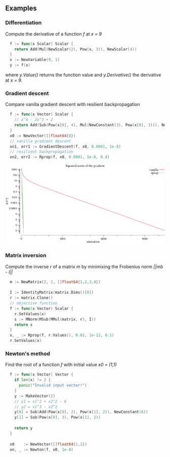 ## Examples

### Differentiation

Compute the derivative of a function *f* at *x = 9*

```go
  f := func(x Scalar) Scalar {
    return Add(Mul(NewScalar(2), Pow(x, 3)), NewScalar(4))
  }
  x := NewVariable(9, 1)
  y := f(x)
```
where *y.Value()* returns the function value and *y.Derivative()* the derivative at *x = 9*.

### Gradient descent

Compare vanilla gradient descent with resilient backpropagation
```go
  f := func(x Vector) Scalar {
    // x^4 - 3x^3 + 2
    return Add(Sub(Pow(x[0], 4), Mul(NewConstant(3), Pow(x[0], 3))), NewConstant(2))
  }
  x0 := NewVector([]float64{8})
  // vanilla gradient descent
  xn1, err1 := GradientDescent(f, x0, 0.0001, 1e-8)
  // resilient backpropagation
  xn2, err2 := Rprop(f, x0, 0.0001, 1e-8, 0.4)
```
![Gradient descent](demo/example1/example1.png)


### Matrix inversion

Compute the inverse *r* of a matrix *m* by minimixing the Frobenius norm *||mb - I||*
```go
  m := NewMatrix(2, 2, []float64{1,2,3,4})

  I := IdentityMatrix(matrix.Dims()[0])
  r := matrix.Clone()
  // objective function
  f := func(x Vector) Scalar {
    r.SetValues(x)
    s := MNorm(MSub(MMul(matrix, r), I))
    return s
  }
  x, _ := Rprop(f, r.Values(), 0.01, 1e-12, 0.1)
  r.SetValues(x)
```

### Newton's method

Find the root of a function *f* with initial value *x0 = (1,1)*

```go
  f := func(x Vector) Vector {
    if len(x) != 2 {
      panic("Invalid input vector!")
    }
    y := MakeVector(2)
    // y1 = x1^2 + x2^2 - 6
    // y2 = x1^3 - x2^2
    y[0] = Sub(Add(Pow(x[0], 2), Pow(x[1], 2)), NewConstant(6))
    y[1] = Sub(Pow(x[0], 3), Pow(x[1], 2))

    return y
  }

  x0    := NewVector([]float64{1,1})
  xn, _ := Newton(f, x0, 1e-8)
```
